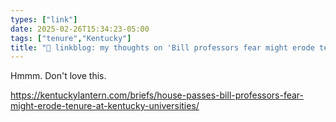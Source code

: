 ```yaml
---
types: ["link"]
date: 2025-02-26T15:34:23-05:00
tags: ["tenure","Kentucky"]
title: "🔗 linkblog: my thoughts on 'Bill professors fear might erode tenure at Kentucky universities passes House • Kentucky Lantern'"
---
```

Hmmm. Don't love this.

https://kentuckylantern.com/briefs/house-passes-bill-professors-fear-might-erode-tenure-at-kentucky-universities/
